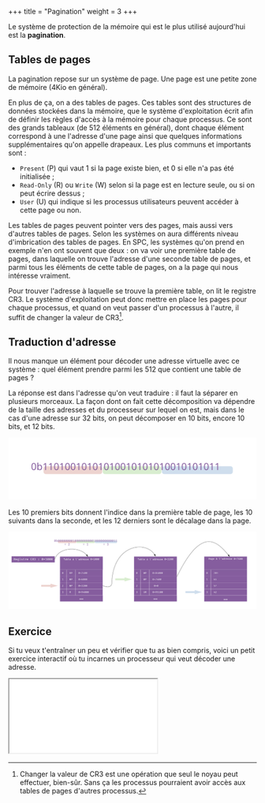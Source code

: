 +++
title = "Pagination"
weight = 3
+++

Le système de protection de la mémoire qui est le plus utilisé aujourd'hui est la **pagination**.

## Tables de pages

La pagination repose sur un système de page. Une page est une petite zone de mémoire (4Kio en général).

En plus de ça, on a des tables de pages.
Ces tables sont des structures de données stockées dans la mémoire, que le système
d'exploitation écrit afin de définir les règles d'accès à la mémoire pour chaque processus.
Ce sont des grands tableaux (de 512 éléments en général), dont chaque élément correspond à
une l'adresse d'une page ainsi que quelques informations supplémentaires qu'on appelle drapeaux.
Les plus communs et importants sont :

- `Present` (P) qui vaut 1 si la page existe bien, et 0 si elle n'a pas été initialisée ;
- `Read-Only` (R) ou `Write` (W) selon si la page est en lecture seule, ou si on peut écrire dessus ;
- `User` (U) qui indique si les processus utilisateurs peuvent accéder à cette page ou non.

Les tables de pages peuvent pointer vers des pages, mais aussi vers d'autres tables de pages.
Selon les systèmes on aura différents niveau d'imbrication des tables de pages.
En SPC, les systèmes qu'on prend en exemple n'en ont souvent que deux : on va voir une première
table de pages, dans laquelle on trouve l'adresse d'une seconde table de pages, et parmi tous les éléments
de cette table de pages, on a la page qui nous intéresse vraiment.

Pour trouver l'adresse à laquelle se trouve la première table, on lit le registre CR3.
Le système d'exploitation peut donc mettre en place les pages pour chaque processus, et
quand on veut passer d'un processus à l'autre, il suffit de changer la valeur de CR3[^ring0].

## Traduction d'adresse

Il nous manque un élément pour décoder une adresse virtuelle avec ce système : quel élément prendre
parmi les 512 que contient une table de pages ?

La réponse est dans l'adresse qu'on veut traduire : il faut la séparer en plusieurs morceaux.
La façon dont on fait cette décomposition va dépendre de la taille des adresses et du processeur
sur lequel on est, mais dans le cas d'une adresse sur 32 bits, on peut décomposer en 10 bits, encore
10 bits, et 12 bits.

![](decomp.svg)

Les 10 premiers bits donnent l'indice dans la première table de page, les 10 suivants dans la seconde,
et les 12 derniers sont le décalage dans la page.

![](traduction.png)

## Exercice

Si tu veux t'entraîner un peu et vérifier que tu as bien compris, voici un petit exercice interactif
où tu incarnes un processeur qui veut décoder une adresse.

<iframe src="/exercises/manual-pagination/"></iframe>

[^ring0]: Changer la valeur de CR3 est une opération que seul le noyau peut effectuer, bien-sûr. Sans ça les processus pourraient avoir accès aux tables de pages d'autres processus.